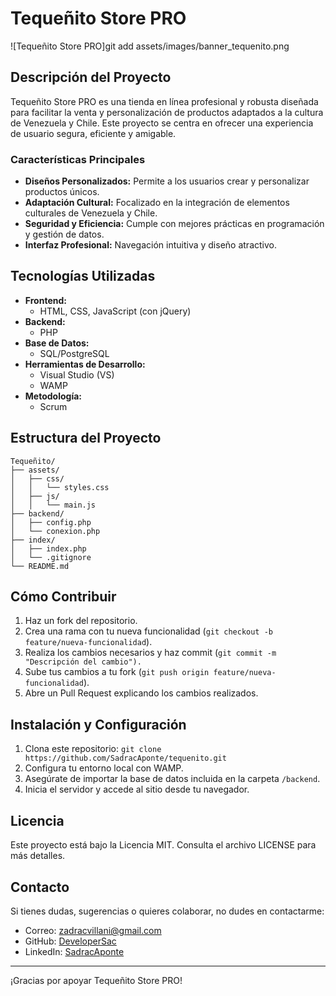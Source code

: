 # Tequeñito Store PRO

![Tequeñito Store PRO]git add assets/images/banner_tequenito.png


## Descripción del Proyecto
Tequeñito Store PRO es una tienda en línea profesional y robusta diseñada para facilitar la venta y personalización de productos adaptados a la cultura de Venezuela y Chile. Este proyecto se centra en ofrecer una experiencia de usuario segura, eficiente y amigable.

### Características Principales
- **Diseños Personalizados:** Permite a los usuarios crear y personalizar productos únicos.
- **Adaptación Cultural:** Focalizado en la integración de elementos culturales de Venezuela y Chile.
- **Seguridad y Eficiencia:** Cumple con mejores prácticas en programación y gestión de datos.
- **Interfaz Profesional:** Navegación intuitiva y diseño atractivo.

## Tecnologías Utilizadas
- **Frontend:**
  - HTML, CSS, JavaScript (con jQuery)
- **Backend:**
  - PHP
- **Base de Datos:**
  - SQL/PostgreSQL
- **Herramientas de Desarrollo:**
  - Visual Studio (VS)
  - WAMP
- **Metodología:**
  - Scrum

## Estructura del Proyecto
```
Tequeñito/
├── assets/
│   ├── css/
│   │   └── styles.css
│   ├── js/
│   │   └── main.js
├── backend/
│   ├── config.php
│   └── conexion.php
├── index/
│   ├── index.php
│   └── .gitignore
└── README.md
```

## Cómo Contribuir
1. Haz un fork del repositorio.
2. Crea una rama con tu nueva funcionalidad (`git checkout -b feature/nueva-funcionalidad`).
3. Realiza los cambios necesarios y haz commit (`git commit -m "Descripción del cambio").`
4. Sube tus cambios a tu fork (`git push origin feature/nueva-funcionalidad`).
5. Abre un Pull Request explicando los cambios realizados.

## Instalación y Configuración
1. Clona este repositorio: `git clone https://github.com/SadracAponte/tequenito.git`
2. Configura tu entorno local con WAMP.
3. Asegúrate de importar la base de datos incluida en la carpeta `/backend`.
4. Inicia el servidor y accede al sitio desde tu navegador.

## Licencia
Este proyecto está bajo la Licencia MIT. Consulta el archivo LICENSE para más detalles.

## Contacto
Si tienes dudas, sugerencias o quieres colaborar, no dudes en contactarme:
- Correo: zadracvillani@gmail.com
- GitHub: [DeveloperSac](https://github.com/SadracAponte)
- LinkedIn: [SadracAponte](https://linkedin.com/in/SadracAponte)

---

¡Gracias por apoyar Tequeñito Store PRO!
